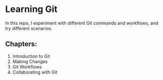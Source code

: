 # Learning Git
In this repo, I experiment with different Git commands and workflows, and try different scenarios.

## Chapters:
1. Introduction to Git
2. Making Changes
3. Git Workflows
4. Collaborating with Git

